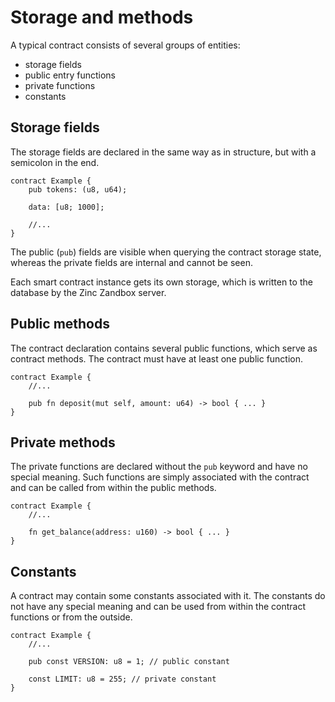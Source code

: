 # Storage and methods

A typical contract consists of several groups of entities:

- storage fields
- public entry functions
- private functions
- constants

## Storage fields

The storage fields are declared in the same way as in structure, but with
a semicolon in the end.

```rust,no_run,noplaypen
contract Example {
    pub tokens: (u8, u64);

    data: [u8; 1000];

    //...
}
```

The public (`pub`) fields are visible when querying the contract storage state,
whereas the private fields are internal and cannot be seen.

Each smart contract instance gets its own storage, which is written to the
database by the Zinc Zandbox server.

## Public methods

The contract declaration contains several public functions, which serve as
contract methods. The contract must have at least one public function.

```rust,no_run,noplaypen
contract Example {
    //...

    pub fn deposit(mut self, amount: u64) -> bool { ... }
}
```

## Private methods

The private functions are declared without the `pub` keyword and have no
special meaning. Such functions are simply associated with the contract and
can be called from within the public methods.

```rust,no_run,noplaypen
contract Example {
    //...

    fn get_balance(address: u160) -> bool { ... }
}
```

## Constants

A contract may contain some constants associated with it. The constants do not
have any special meaning and can be used from within the contract functions or
from the outside.

```rust,no_run,noplaypen
contract Example {
    //...

    pub const VERSION: u8 = 1; // public constant 

    const LIMIT: u8 = 255; // private constant
}
```
